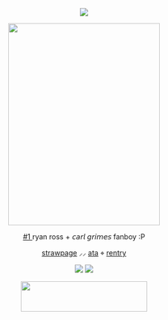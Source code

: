 <p align="center"> <dir="auto"> <img src="https://komarev.com/ghpvc/?username=flvttrdsh&label=:3&color=022D73&style=plastic"> </dir> </p>
  <p align="center"> <img src=https://i.postimg.cc/6px2W1Ww/Untitled198-20251013213803.webp height="400" width="300"> <div>
<p align="center"> <ins> #1 </ins>	ryan ross + 𝘤𝘢𝘳𝘭 𝘨𝘳𝘪𝘮𝘦𝘴 fanboy :P </p>
   <p align="center"> <a href="https://thepetewentzz.straw.page/">strawpage</a> ⸝⸝ <a href="https://flvttrdsh.atabook.org/">ata</a> ⌖ <a href="https://rentry.co/mych3mz">rentry</a>
  <div>
   <p align="center"> <img src=https://graphic.neocities.org/insomniacblinkie.gif> <img src=https://graphic.neocities.org/96b9c07a-de72-42d2-b433-12eda5b0f396.gif>
<p align="center" dir="auto"> <img src="https://spotify-github-profile.kittinanx.com/api/view?uid=31dnbrq33dernxlkwbvsoee7w6py&cover_image=true&theme=natemoo-re&show_offline=false&background_color=121212&interchange=false&bar_color=f4f2ec&bar_color_cover=false)](https://github.com/kittinan/spotify-github-profile)" height="60" width="250"></a>
